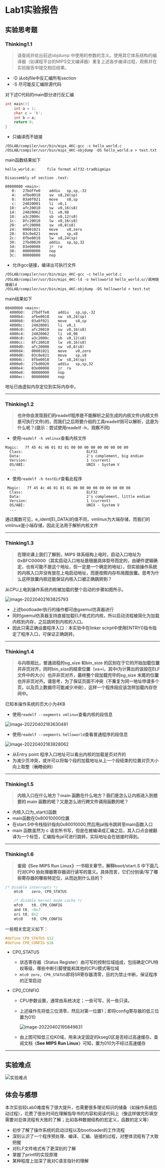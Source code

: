 # Lab1实验报告

## 实验思考题

### Thinking1.1

> 请查阅并给出前述objdump 中使用的参数的含义。使用其它体系结构的编译器（如课程平台的MIPS交叉编译器）重复上述各步编译过程，观察并在实验报告中提交相应结果。

- -D 从objfile中反汇编所有section
- -S 尽可能反汇编除源代码

对下述C代码的main部分进行反汇编

```c
int main(){
    int a = 1;
    char c = 'b';
    int b = a;
    return 0;
}
```

- 只编译而不链接

```shell
/OSLAB/compiler/usr/bin/mips_4KC-gcc -c hello_world.c
/OSLAB/compiler/usr/bin/mips_4KC-objdump -DS hello_world.o > test.txt
```

main函数结果如下

```
hello_world.o:     file format elf32-tradbigmips

Disassembly of section .text:

00000000 <main>:
   0:   27bdffe0    addiu   sp,sp,-32
   4:   afbe0018    sw  s8,24(sp)
   8:   03a0f021    move    s8,sp
   c:   24020001    li  v0,1
  10:   afc20010    sw  v0,16(s8)
  14:   24020062    li  v0,98
  18:   a3c2000c    sb  v0,12(s8)
  1c:   8fc20010    lw  v0,16(s8)
  20:   afc20008    sw  v0,8(s8)
  24:   00001021    move    v0,zero
  28:   03c0e821    move    sp,s8
  2c:   8fbe0018    lw  s8,24(sp)
  30:   27bd0020    addiu   sp,sp,32
  34:   03e00008    jr  ra
  38:   00000000    nop
  3c:   00000000    nop
```

- 允许gcc链接，编译出可执行文件

```shell
/OSLAB/compiler/usr/bin/mips_4KC-gcc -c hello_world.c
/OSLAB/compiler/usr/bin/mips_4KC-ld -o helloworld hello_world.o//调用链接器ld
/OSLAB/compiler/usr/bin/mips_4KC-objdump -DS helloworld > test.txt 
```

main结果如下

```
004000b0 <main>:
  4000b0:   27bdffe0    addiu   sp,sp,-32
  4000b4:   afbe0018    sw  s8,24(sp)
  4000b8:   03a0f021    move    s8,sp
  4000bc:   24020001    li  v0,1
  4000c0:   afc20010    sw  v0,16(s8)
  4000c4:   24020062    li  v0,98
  4000c8:   a3c2000c    sb  v0,12(s8)
  4000cc:   8fc20010    lw  v0,16(s8)
  4000d0:   afc20008    sw  v0,8(s8)
  4000d4:   00001021    move    v0,zero
  4000d8:   03c0e821    move    sp,s8
  4000dc:   8fbe0018    lw  s8,24(sp)
  4000e0:   27bd0020    addiu   sp,sp,32
  4000e4:   03e00008    jr  ra
  4000e8:   00000000    nop
  4000ec:   00000000    nop
```

地址已由虚拟内存定位到实际内存中。

------

### Thinking1.2

> **也许你会发现我们的readelf程序是不能解析之前生成的内核文件(内核文件是可执行文件)的，而我们之后将要介绍的工具readelf则可以解析，这是为什么呢？(提示：尝试使用readelf -h，观察不同)**

- 使用`readelf -h vmlinux`查看内核文件

```
Magic:   7f 45 4c 46 01 02 01 00 00 00 00 00 00 00 00 00 
  Class:                             ELF32
  Data:                              2's complement, big endian
  Version:                           1 (current)
  OS/ABI:                            UNIX - System V
  ...
```

- 使用`readelf -h testELF`查看此程序

```
 Magic:   7f 45 4c 46 01 01 01 00 00 00 00 00 00 00 00 00 
  Class:                             ELF32
  Data:                              2's complement, little endian
  Version:                           1 (current)
  OS/ABI:                            UNIX - System V
  ...
```

通过魔数可见，e_ident[EI_DATA]的值不同，vmlinux为大端存储，而我们的vmlinux是小端存储，因此无法用于解析内核文件

------

### Thinking1.3

> **在理论课上我们了解到，MIPS 体系结构上电时，启动入口地址为0xBFC00000（其实启动入口地址是根据具体型号而定的，由硬件逻辑确定，也有可能不是这个地址，但一定是一个确定的地址），但实验操作系统的内核入口并没有放在上电启动地址，而是按照内存布局图放置。思考为什么这样放置内核还能保证内核入口被正确跳转到？**

从CPU上电到操作系统内核被加载的整个启动的步骤如图所示。

![image-20220402163825793](C:\Users\WYF\AppData\Roaming\Typora\typora-user-images\image-20220402163825793.png)

- 上述bootloader执行的操作都可由gxemul仿真器进行
- 同时gxemul仿真器支持直接加载ELF格式的内核，所以启动流程被简化为加载内核到内存，之后跳转到内核的入口。
- 因此只需正确设置程序入口：本实验中在linker scirpt中使用ENTRY()指令指定了程序入口，可保证正确跳转。

------

### Thinking1.4

> **与内核相比，普通进程的sg_size 和bin_size 的区别在于它的开始加载位置并非页对齐，同时bin_size的结束位置（va+i，其中i为计算出的该段在ELF文件中的大小）也并非页对齐，最终整个段加载完毕的sg_size 末尾的位置也并非页对齐。请思考，为了保证页面不冲突（不重复为同一地址申请多个页，以及页上数据尽可能减少冲突），这样一个程序段应该怎样加载内存空间中。**

已知本操作系统的页大小为4KB

- 使用`readelf --segments vmlinux`查看内核的段信息


![image-20220402183630481](C:\Users\WYF\AppData\Roaming\Typora\typora-user-images\image-20220402183630481.png)

- 使用`readelf --segments helloworld`查看普通程序的段信息


![image-20220402183828062](C:\Users\WYF\AppData\Roaming\Typora\typora-user-images\image-20220402183828062.png)

- 从Entry point 程序入口地址可以看出内核的加载是页对齐的
- 为减少页冲突，或许可以将每个段的加载地址从上一个段结束的位置对页大小向上取整（~~我瞎说的~~）

------

### Thinking1.5

> **内核入口在什么地方？main 函数在什么地方？我们是怎么让内核进入到想要的 main 函数的呢？又是怎么进行跨文件调用函数的呢？** 

- 内核入口为_start()函数
- main函数在0x80010000位置
- 在start.S中令栈指针指向0x80010000,然后用jal指令跳转至main函数入口
- main 函数虽然为 c 语言所书写，但是在被编译成汇编之后，其入口点会被翻译为一个标签，汇编指令jal可进行跳转，实际地址会在链接时得到。

------

### Thinking1.6

> **查阅《See MIPS Run Linux》一书相关章节，解释boot/start.S 中下面几行对CP0 协处理器寄存器进行读写的意义。具体而言，它们分别读/写了哪些寄存器的哪些特定位，从而达到什么目的？**

```c
/* Disable interrupts */
    mtc0    zero, CP0_STATUS

    /* disable kernel mode cache */
    mfc0    t0, CP0_CONFIG
    and t0, ~0x7
    ori t0, 0x2
    mtc0    t0, CP0_CONFIG
```

一些相关宏定义如下：

```c
#define CP0_STATUS $12
#define CP0_CONFIG $16
```

- CP0_STATUS
  - 状态寄存器（Status Register）由可写的控制位域组成，包括确定CPU特权等级，哪些中断引脚使能和其他的CPU模式等位域
  - `mtc0 zero, CP0_STATUS`即将SR寄存器清零，目的为禁止中断，保证程序的正常启动

- CP0_CONFIG

  - CPU参数设置，通常由系统决定；一些可写，另一些只读。

  - 上述操作先将低三位清零，然后对第一位置1；即将config寄存器的低三位置为010

    ![image-20220402195849831](C:\Users\WYF\AppData\Roaming\Typora\typora-user-images\image-20220402195849831.png)

  - 由上图可知低三位K0域，用来决定固定的kseg0区是否经过高速缓存。查阅文档《**See MIPS Run Linux**》可知，置为010为不经过高速缓存

------

## 实验难点

![实验难点](C:\Users\WYF\Desktop\实验难点.png)



## 体会与感想

本次实验较Lab0难度有了很大提升，也需要很多理论知识的储备（如操作系统启动过程），花费了很长时间在理解指导书的内容和阅读代码上（像这样做完形填空需要对总体流程有大致的了解；比如各种数据结构的宏定义，函数的定义等）

- 初步了解了操作系统的启动过程以及bootloader的工作流程
- 深刻认识了一个程序预处理、编译、汇编、链接的过程，对整体流程有了大致把握
- 对ELF文件格式有了更深刻的了解
- 掌握了printf的实现原理
- 某种程度上加深了我对C语言指针的理解

